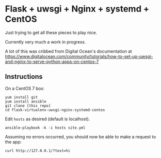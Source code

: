 Flask + uwsgi + Nginx + systemd + CentOS
========================================

Just trying to get all these pieces to play nice.

Currently very much a work in progress.

A lot of this was cribbed from Digital Ocean's documentation at https://www.digitalocean.com/community/tutorials/how-to-set-up-uwsgi-and-nginx-to-serve-python-apps-on-centos-7

Instructions
------------

On a CentOS 7 box:

	yum install git
	yum install ansible
    git clone [this repo]
    cd flask-virtualenv-uwsgi-nginx-systemd-centos

Edit `hosts` as desired (default is localhost).

	ansible-playbook -k -i hosts site.yml

Assuming no errors occurred, you should now be able to make a request to the app:

    curl http://127.0.0.1/?text=hi